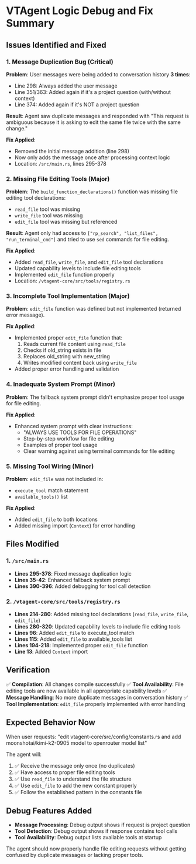 # VTAgent Logic Debug and Fix Summary

## Issues Identified and Fixed

### 1. **Message Duplication Bug** (Critical)

**Problem**: User messages were being added to conversation history **3 times**:
- Line 298: Always added the user message
- Line 351/363: Added again if it's a project question (with/without context)
- Line 374: Added again if it's NOT a project question

**Result**: Agent saw duplicate messages and responded with "This request is ambiguous because it is asking to edit the same file twice with the same change."

**Fix Applied**:
- Removed the initial message addition (line 298)
- Now only adds the message once after processing context logic
- Location: `/src/main.rs`, lines 295-378

### 2. **Missing File Editing Tools** (Major)

**Problem**: The `build_function_declarations()` function was missing file editing tool declarations:
- `read_file` tool was missing
- `write_file` tool was missing
- `edit_file` tool was missing but referenced

**Result**: Agent only had access to `["rp_search", "list_files", "run_terminal_cmd"]` and tried to use `sed` commands for file editing.

**Fix Applied**:
- Added `read_file`, `write_file`, and `edit_file` tool declarations
- Updated capability levels to include file editing tools
- Implemented `edit_file` function properly
- Location: `/vtagent-core/src/tools/registry.rs`

### 3. **Incomplete Tool Implementation** (Major)

**Problem**: `edit_file` function was defined but not implemented (returned error message).

**Fix Applied**:
- Implemented proper `edit_file` function that:
  1. Reads current file content using `read_file`
  2. Checks if old_string exists in file
  3. Replaces old_string with new_string
  4. Writes modified content back using `write_file`
- Added proper error handling and validation

### 4. **Inadequate System Prompt** (Minor)

**Problem**: The fallback system prompt didn't emphasize proper tool usage for file editing.

**Fix Applied**:
- Enhanced system prompt with clear instructions:
  - "ALWAYS USE TOOLS FOR FILE OPERATIONS"
  - Step-by-step workflow for file editing
  - Examples of proper tool usage
  - Clear warning against using terminal commands for file editing

### 5. **Missing Tool Wiring** (Minor)

**Problem**: `edit_file` was not included in:
- `execute_tool` match statement
- `available_tools()` list

**Fix Applied**:
- Added `edit_file` to both locations
- Added missing import (`Context`) for error handling

## Files Modified

### 1. `/src/main.rs`
- **Lines 295-378**: Fixed message duplication logic
- **Lines 35-42**: Enhanced fallback system prompt
- **Lines 390-396**: Added debugging for tool call detection

### 2. `/vtagent-core/src/tools/registry.rs`
- **Lines 214-280**: Added missing tool declarations (`read_file`, `write_file`, `edit_file`)
- **Lines 280-320**: Updated capability levels to include file editing tools
- **Lines 96**: Added `edit_file` to execute_tool match
- **Lines 115**: Added `edit_file` to available_tools list
- **Lines 194-218**: Implemented proper `edit_file` function
- **Line 13**: Added `Context` import

## Verification

✅ **Compilation**: All changes compile successfully
✅ **Tool Availability**: File editing tools are now available in all appropriate capability levels
✅ **Message Handling**: No more duplicate messages in conversation history
✅ **Tool Implementation**: `edit_file` properly implemented with error handling

## Expected Behavior Now

When user requests: "edit vtagent-core/src/config/constants.rs and add moonshotai/kimi-k2-0905 model to openrouter model list"

The agent will:
1. ✅ Receive the message only once (no duplicates)
2. ✅ Have access to proper file editing tools
3. ✅ Use `read_file` to understand the file structure
4. ✅ Use `edit_file` to add the new constant properly
5. ✅ Follow the established pattern in the constants file

## Debug Features Added

- **Message Processing**: Debug output shows if request is project question
- **Tool Detection**: Debug output shows if response contains tool calls
- **Tool Availability**: Debug output lists available tools at startup

The agent should now properly handle file editing requests without getting confused by duplicate messages or lacking proper tools.